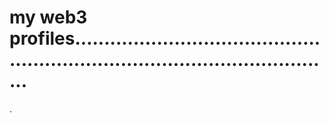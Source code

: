 # my web3 profiles..................................................................................................
.
